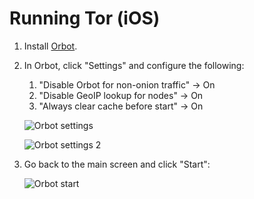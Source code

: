 # Running Tor (iOS)

1.  Install [Orbot](https://apps.apple.com/app/orbot/id1609461599).

1.  In Orbot, click "Settings" and configure the following:

    1. "Disable Orbot for non-onion traffic" -> On
    1. "Disable GeoIP lookup for nodes" -> On
    1. "Always clear cache before start" -> On

    <!-- @TODO -->

    ![Orbot settings](./assets/tor-orbot-settings.png)

    ![Orbot settings 2](./assets/tor-orbot-settings-2.png)

1.  Go back to the main screen and click "Start":

    <!-- @TODO -->

    ![Orbot start](./assets/tor-orbot-start.png)
